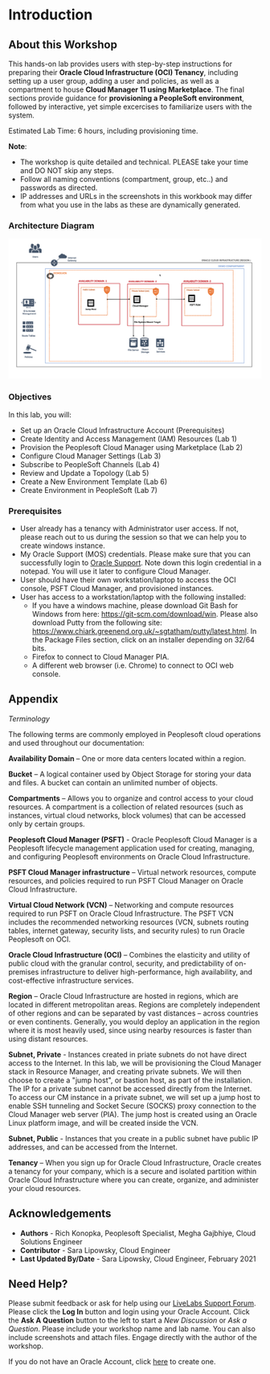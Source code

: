 # Introduction

## About this Workshop

This hands-on lab provides users with step-by-step instructions for preparing their **Oracle Cloud Infrastructure (OCI) Tenancy**, including setting up a user group, adding a user and policies, as well as a compartment to house **Cloud Manager 11 using Marketplace**. The final sections provide guidance for **provisioning a PeopleSoft environment**, followed by interactive, yet simple excercises to familiarize users with the system.


Estimated Lab Time: 6 hours, including provisioning time. 


**Note**:

- The workshop is quite detailed and technical. PLEASE take your time and DO NOT skip any steps.
- Follow all naming conventions (compartment, group, etc..) and passwords as directed.   
- IP addresses and URLs in the screenshots in this workbook may differ from what you use in the labs as these are dynamically generated.

### Architecture Diagram

  ![](./images/newArch.png " ")


### Objectives

In this lab, you will:
* Set up an Oracle Cloud Infrastructure Account (Prerequisites) 
* Create Identity and Access Management (IAM) Resources (Lab 1) 
* Provision the Peoplesoft Cloud Manager using Marketplace (Lab 2)
* Configure Cloud Manager Settings (Lab 3)
* Subscribe to PeopleSoft Channels (Lab 4)
* Review and Update a Topology (Lab 5)
* Create a New Environment Template (Lab 6)
* Create Environment in PeopleSoft (Lab 7)



### Prerequisites
* User already has a tenancy with Administrator user access. If not, please reach out to us during the session so that we can help you to create windows instance. 
* My Oracle Support (MOS) credentials. Please make sure that you can successfully login to [Oracle Support](https://support.oracle.com). Note down this login credential in a notepad. You will use it later to configure Cloud Manager.
* User should have their own workstation/laptop to access the OCI console, PSFT Cloud Manager, and provisioned instances. 
* User has access to a workstation/laptop with the following installed:
    * If you have a windows machine, please download Git Bash for Windows from here: https://git-scm.com/download/win. Please also download Putty from the following site: https://www.chiark.greenend.org.uk/~sgtatham/putty/latest.html. In the Package Files section, click on an installer depending on 32/64 bits.
    * Firefox to connect to Cloud Manager PIA.
    * A different web browser (i.e. Chrome) to connect to OCI web console. 

## Appendix

*Terminology*

The following terms are commonly employed in Peoplesoft cloud operations and used throughout our documentation:

**Availability Domain** – One or more data centers located within a region.

**Bucket** – A logical container used by Object Storage for storing your data and files. A bucket can contain an unlimited number of objects.

**Compartments** – Allows you to organize and control access to your cloud resources. A compartment is a collection of related resources (such as instances, virtual cloud networks, block volumes) that can be accessed only by certain groups.

**Peoplesoft Cloud Manager (PSFT)** - Oracle Peoplesoft Cloud Manager is a Peoplesoft lifecycle management application used for creating, managing, and configuring Peoplesoft environments on Oracle Cloud Infrastructure.

**PSFT Cloud Manager infrastructure** – Virtual network resources, compute resources, and policies required to run PSFT Cloud Manager on Oracle Cloud Infrastructure.

**Virtual Cloud Network (VCN)** – Networking and compute resources required to run PSFT on Oracle Cloud Infrastructure. The PSFT VCN includes the recommended networking resources (VCN, subnets routing tables, internet gateway, security lists, and security rules) to run Oracle Peoplesoft on OCI.

**Oracle Cloud Infrastructure (OCI)** – Combines the elasticity and utility of public cloud with the granular control, security, and predictability of on-premises infrastructure to deliver high-performance, high availability, and cost-effective infrastructure services.

**Region** – Oracle Cloud Infrastructure are hosted in regions, which are located in different metropolitan areas. Regions are completely independent of other regions and can be separated by vast distances – across countries or even continents. Generally, you would deploy an application in the region where it is most heavily used, since using nearby resources is faster than using distant resources.

**Subnet, Private** - Instances created in priate subnets do not have direct access to the Internet. In this lab, we will be provisioning the Cloud Manager stack in Resource Manager, and creating private subnets. We will then choose to create a "jump host", or bastion host, as part of the installation. The IP for a private subnet cannot be accessed directly from the Internet. To access our CM instance in a private subnet, we will set up a jump host to enable SSH tunneling and Socket Secure (SOCKS) proxy connection to the Cloud Manager web server (PIA). The jump host is created using an Oracle Linux platform image, and will be created inside the VCN.

**Subnet, Public** - Instances that you create in a public subnet have public IP addresses, and can be accessed from the Internet.

**Tenancy** – When you sign up for Oracle Cloud Infrastructure, Oracle creates a tenancy for your company, which is a secure and isolated partition within Oracle Cloud Infrastructure where you can create, organize, and administer your cloud resources.

## Acknowledgements
* **Authors** - Rich Konopka, Peoplesoft Specialist, Megha Gajbhiye, Cloud Solutions Engineer
* **Contributor** -  Sara Lipowsky, Cloud Engineer
* **Last Updated By/Date** - Sara Lipowsky, Cloud Engineer, February 2021

## Need Help?
Please submit feedback or ask for help using our [LiveLabs Support Forum](https://community.oracle.com/tech/developers/categories/Migrate%20SaaS%20to%20OCI). Please click the **Log In** button and login using your Oracle Account. Click the **Ask A Question** button to the left to start a *New Discussion* or *Ask a Question*.  Please include your workshop name and lab name.  You can also include screenshots and attach files.  Engage directly with the author of the workshop.

If you do not have an Oracle Account, click [here](https://profile.oracle.com/myprofile/account/create-account.jspx) to create one.